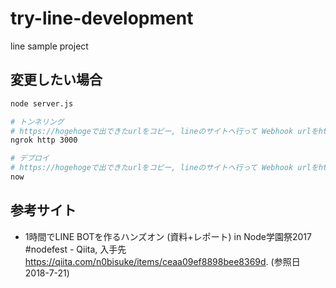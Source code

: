# try-line-development
line sample project

## 変更したい場合
```sh
node server.js

# トンネリング
# https://hogehogeで出できたurlをコピー, lineのサイトへ行って Webhook urlをhttps://hogehoge/webhookに変更
ngrok http 3000

# デプロイ
# https://hogehogeで出できたurlをコピー, lineのサイトへ行って Webhook urlをhttps://hogehoge/webhookに変更
now
```

## 参考サイト
- 1時間でLINE BOTを作るハンズオン (資料+レポート) in Node学園祭2017 #nodefest - Qiita, 入手先 https://qiita.com/n0bisuke/items/ceaa09ef8898bee8369d. (参照日 2018-7-21)
